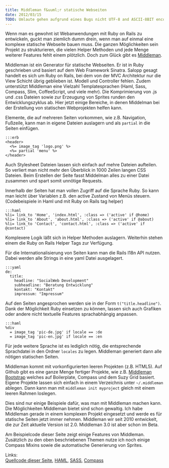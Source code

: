 ```yaml
--- 
title: Middleman f&uuml;r statische Webseiten
date: 2012/03/15
TODO: Umlaute gehen aufgrund eines Bugs nicht UTF-8 and ASCII-8BIT encoding
---
```

Wenn man es gewohnt ist Webanwendungen mit Ruby on Rails zu entwickeln, guckt man ziemlich dumm drein, wenn man auf einmal eine komplexe statische Webseite bauen muss. Die ganzen M&ouml;glichkeiten sein Projekt zu strukturieren, die vielen Helper Methoden und jede Menge weiterer Features fehlt einem pl&ouml;tzlich. Doch zum Gl&uuml;ck gibt es [Middleman](http://middlemanapp.com/).

Middleman ist ein Generator f&uuml;r statische Webseiten. Er ist in Ruby geschrieben und basiert auf dem Web Framework Sinatra. Salopp gesagt handelt es sich um Ruby on Rails, bei dem von der MVC Architektur nur die View Schicht &uuml;brig geblieben ist. Modell und Controller fehlen. Zudem unterst&uuml;tzt Middleman eine Vielzahl Templatesprachen (Haml, Sass, Compass, Slim, CoffeeScript, und viele mehr). Die Komprimierung von .js und .css Dateien sowie zur Erzeugung von Sprites  runden den Entwicklungszyklus ab. Hier jetzt einige Bereiche, in denen Middelman bei der Erstellung von statischen Webprojekten helfen kann.

Elemente, die auf mehreren Seiten vorkommen, wie z.B. Navigation, Fu&szlig;zeile, kann man in eigene Dateien auslagern und als `partial` in die Seiten einf&uuml;gen. 

    :::erb
    <header>
      <%= image_tag 'logo.png' %>
      <%= partial 'menu' %>
    </header>
  
Auch Stylesheet Dateien lassen sich einfach auf mehre Dateien aufteilen. So verliert man nicht mehr den &Uuml;berblick in 1000 Zeilen langen CSS Dateien. Beim Erstellen der Seite fasst Middelman alles zu einer Datei zusammen und spart somit unn&ouml;tige Requests.

Innerhalb der Seiten hat man vollen Zugriff auf die Sprache Ruby. So kann man leicht &uuml;ber Variablen z.B. den active Zustand von Men&uuml;s steuern. (Codebeispiele in Haml und mit Ruby on Rails tag helper) 
    
    :::haml
    %li= link_to 'Home', 'index.html', :class => ('active' if @home)
    %li= link_to 'About', 'about.html', :class => ('active' if @about)  
    %li= link_to 'Contact', 'contact.html', :class => ('active' if @contact)  

Komplexere Logik l&auml;&szlig;t sich in Helper Methoden auslagern. Weiterhin stehen einem die  Ruby on Rails Helper Tags zur Verf&uuml;gung.

F&uuml;r die Internationalisierung von Seiten kann man die Rails I18n API nutzen. Dabei werden alle Strings in eine yaml Datei ausgelagert. 

    :::yaml
    de:  
      title:   
        headline: "SocialWeb Development"  
        subheadline: "Beratung Entwicklung"  
        kontakt: "Kontakt"   
        impressum: "Impressum"  
    
Auf den Seiten angesprochen werden sie in der Form `t("title.headline")`. Dank der M&ouml;glichkeit Ruby einsetzen zu k&ouml;nnen, lassen sich auch Grafiken oder andere nicht textuelle Features sprachabh&auml;ngig anpassen.


    :::haml
    %div
      = image_tag 'pic-de.jpg' if locale == :de
      = image_tag 'pic-en.jpg' if locale == :en

F&uuml;r jede weitere Sprache ist es lediglich n&ouml;tig, die entsprechende Sprachdatei in den Ordner `locales` zu legen. Middleman generiert dann alle n&ouml;tigen statischen Seiten.

Middleman kommt mit vorkonfigurierten leeren Projekten (z.B. HTML5). Auf Github gibt es eine ganze Menge fertiger Projekte, wie z.B. [Middleman Bootstrap](https://github.com/nathos/middleman-bootstrap) welches auf Boilerplate, Compass und dem Suzy Grid basiert. Eigene Projekte lassen sich einfach in einem Verzeichnis unter `~/.middleman` ablegen. Dann kann man mit `middleman init myproject` gleich mit einem leeren Rahmen loslegen.

Dies sind nur einige Beispiele daf&uuml;r, was man mit Middleman machen kann. Die M&ouml;glichkeiten Middleman bietet sind schon gewaltig. Ich habe Middleman gerade in einem komplexen Projekt eingesetzt und werde es f&uuml;r statische Seiten jetzt immer nehmen. Middleman wir seit 2010 entwickelt, die zur Zeit aktuelle Version ist 2.0. Middleman 3.0 ist aber schon im Beta.

Am Beispielcode dieser Seite zeigt einige Features von Middleman. Zus&auml;tzlich zu den oben beschriebenen Themen nutze ich noch einige Compass Mixins sowie die automatische Generierung von Sprites.

Links:  
[Quellcode dieser Seite](https://github.com/RalphAtHamburg/RalphAtHamburg), [HAML](http://haml-lang.com/),  [SASS](http://sass-lang.com/),  [Compass](http://compass-style.org/)
